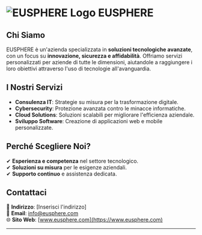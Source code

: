 # ![EUSPHERE Logo](https://www.eusphere.com/path-to-your-logo.png) EUSPHERE

## Chi Siamo  
EUSPHERE è un'azienda specializzata in **soluzioni tecnologiche avanzate**, con un focus su **innovazione, sicurezza e affidabilità**. Offriamo servizi personalizzati per aziende di tutte le dimensioni, aiutandole a raggiungere i loro obiettivi attraverso l'uso di tecnologie all'avanguardia.  

## I Nostri Servizi  
- **Consulenza IT**: Strategie su misura per la trasformazione digitale.  
- **Cybersecurity**: Protezione avanzata contro le minacce informatiche.  
- **Cloud Solutions**: Soluzioni scalabili per migliorare l'efficienza aziendale.  
- **Sviluppo Software**: Creazione di applicazioni web e mobile personalizzate.  

## Perché Scegliere Noi?  
✔ **Esperienza e competenza** nel settore tecnologico.  
✔ **Soluzioni su misura** per le esigenze aziendali.  
✔ **Supporto continuo** e assistenza dedicata.  

## Contattaci  
📍 **Indirizzo**: [Inserisci l'indirizzo]  
📧 **Email**: [info@eusphere.com](mailto:info@eusphere.com)  
🌐 **Sito Web**: [www.eusphere.com](https://www.eusphere.com)  

---
